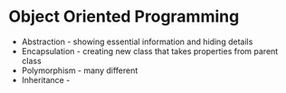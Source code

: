 # Object Oriented Programming

* Abstraction - showing essential information and hiding details
* Encapsulation - creating new class that takes properties from parent class
* Polymorphism - many different
* Inheritance - 
